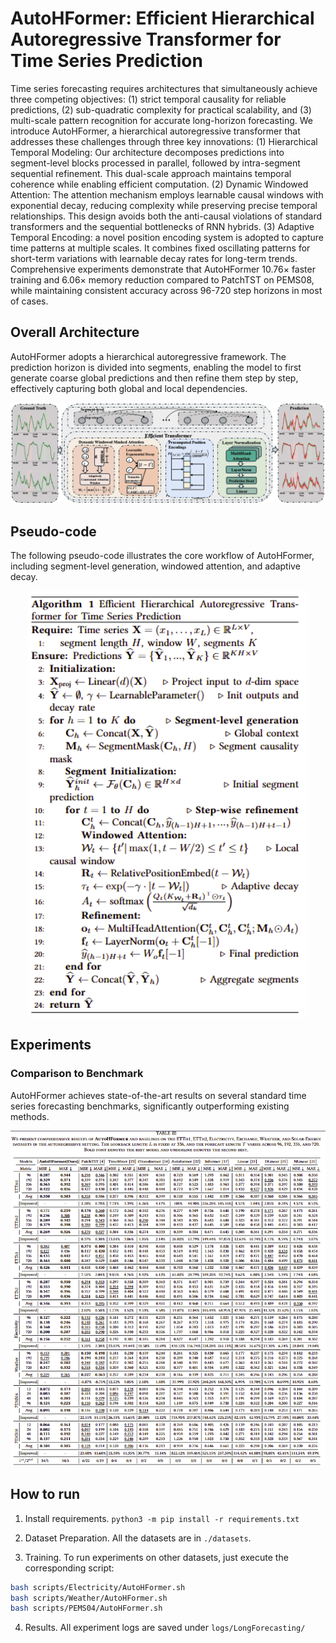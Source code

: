 # AutoHFormer: Efficient Hierarchical Autoregressive Transformer for Time Series Prediction

Time series forecasting requires architectures that simultaneously achieve three competing objectives: (1) strict temporal causality for reliable predictions, (2) sub-quadratic complexity for practical scalability, and (3) multi-scale pattern recognition for accurate long-horizon forecasting. We introduce AutoHFormer, a hierarchical autoregressive transformer that addresses these challenges through three key innovations: (1) Hierarchical Temporal Modeling: Our architecture decomposes predictions into segment-level blocks processed in parallel, followed by intra-segment sequential refinement. This dual-scale approach maintains temporal coherence while enabling efficient computation. (2) Dynamic Windowed Attention: The attention mechanism employs learnable causal windows with exponential decay, reducing complexity while preserving precise temporal relationships. This design avoids both the anti-causal violations of standard transformers and the sequential bottlenecks of RNN hybrids. (3) Adaptive Temporal Encoding: a novel position encoding system is adopted to capture time patterns at multiple scales. It combines fixed oscillating patterns for short-term variations with learnable decay rates for long-term trends. Comprehensive experiments demonstrate that AutoHFormer 10.76× faster training and 6.06× memory reduction compared to PatchTST on PEMS08, while maintaining consistent accuracy across 96-720 step horizons in most of cases.

## Overall Architecture

AutoHFormer adopts a hierarchical autoregressive framework. The prediction horizon is divided into segments, enabling the model to first generate coarse global predictions and then refine them step by step, effectively capturing both global and local dependencies.

<p align="center">
  <img src="AutoHFormer.png" alt="AutoHFormer Architecture" width="1000"/>
</p>

## Pseudo-code

The following pseudo-code illustrates the core workflow of AutoHFormer, including segment-level generation, windowed attention, and adaptive decay.

<p align="center">
  <img src="pseudo-code.png" alt="AutoHFormer Algorithm" width="450"/>
</p>

## Experiments
### Comparison to Benchmark
AutoHFormer achieves state-of-the-art results on several standard time series forecasting benchmarks, significantly outperforming existing methods.

<p align="center">
  <img src="experiments.png" alt="AutoHFormer Main Results" width="1000"/>
</p>

## How to run
1. Install requirements. ```python3 -m pip install -r requirements.txt```

2. Dataset Preparation. All the datasets are in ```./datasets```.

3. Training. To run experiments on other datasets, just execute the corresponding script:
```bash
bash scripts/Electricity/AutoHFormer.sh
bash scripts/Weather/AutoHFormer.sh
bash scripts/PEMS04/AutoHFormer.sh
```

4. Results.
All experiment logs are saved under `logs/LongForecasting/`
